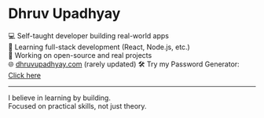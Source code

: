 # Dhruv Upadhyay

💻 Self-taught developer building real-world apps  
🚀 Learning full-stack development (React, Node.js, etc.)  
🌱 Working on open-source and real projects  
🌐 [dhruvupadhyay.com](https://dhruvupadhyay.com) (rarely updated)
🛠️ Try my Password Generator: [Click here](https://dhruvdevx.github.io/dev-tools/)


---

I believe in learning by building.  
Focused on practical skills, not just theory.
